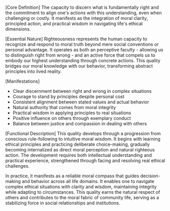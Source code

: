 [Core Definition]
The capacity to discern what is fundamentally right and the commitment to align one's actions with this understanding, even when challenging or costly. It manifests as the integration of moral clarity, principled action, and practical wisdom in navigating life's ethical dimensions.

[Essential Nature]
Righteousness represents the human capacity to recognize and respond to moral truth beyond mere social conventions or personal advantage. It operates as both an perceptive faculty - allowing us to distinguish right from wrong - and an active force that compels us to embody our highest understanding through concrete actions. This quality bridges our moral knowledge with our behavior, transforming abstract principles into lived reality.

[Manifestations]
- Clear discernment between right and wrong in complex situations
- Courage to stand by principles despite personal cost
- Consistent alignment between stated values and actual behavior
- Natural authority that comes from moral integrity
- Practical wisdom in applying principles to real situations
- Positive influence on others through exemplary conduct
- Balance between justice and compassion in dealing with others

[Functional Description]
This quality develops through a progression from conscious rule-following to intuitive moral wisdom. It begins with learning ethical principles and practicing deliberate choice-making, gradually becoming internalized as direct moral perception and natural righteous action. The development requires both intellectual understanding and practical experience, strengthened through facing and resolving real ethical challenges.

In practice, it manifests as a reliable moral compass that guides decision-making and behavior across all life domains. It enables one to navigate complex ethical situations with clarity and wisdom, maintaining integrity while adapting to circumstances. This quality earns the natural respect of others and contributes to the moral fabric of community life, serving as a stabilizing force in social relationships and institutions.